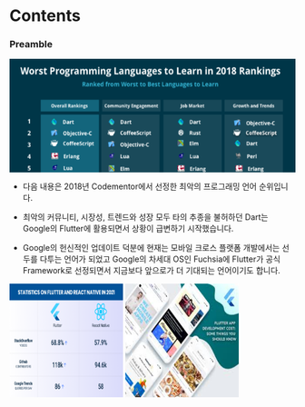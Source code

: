 # Contents



### Preamble

<img align="center" height="200" src="../.src/contents_00.png">   

- 다음 내용은 2018년 Codementor에서 선정한 최악의 프로그래밍 언어 순위입니다.

- 최악의 커뮤니티, 시장성, 트렌드와 성장 모두 타의 추종을 불허하던 Dart는 Google의 Flutter에 활용되면서 상황이 급변하기 시작했습니다.

- Google의 헌신적인 업데이트 덕분에 현재는 모바일 크로스 플랫폼 개발에서는 선두를 다투는 언어가 되었고 Google의 차세대 OS인 Fuchsia에 Flutter가 공식 Framework로 선정되면서 지금보다 앞으로가 더 기대되는 언어이기도 합니다.  

  

<img  width="200" height="200" src="../.src/contents_01.png"> 
<img width="200" height="200" src="../.src/contents_02.png">   

